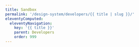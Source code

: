 ```yaml
---
title: Sandbox
permalink: '/design-system/developers/{{ title | slug }}/'
eleventyComputed:
  eleventyNavigation:
    key: '{{ title }}'
    parent: Developers
    order: 999
---
```


<stack-blitz></stack-blitz>

